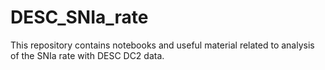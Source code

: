 # DESC_SNIa_rate

This repository contains notebooks and useful material related to analysis of the SNIa rate with DESC DC2 data.
